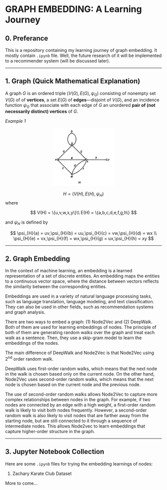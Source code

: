 # GRAPH EMBEDDING: A Learning Journey

## 0. Preferance
This is a repository containing my learning journey of graph embedding. It mostly contain `.ipynb` file. Well, the future research of it will be implemented to a recommender system (will be discussed later).

<hr>

## 1. Graph (Quick Mathematical Explanation)
A graph $G$ is an ordered triple $(V(G),E(G),\psi_{G})$ consisting of nonempty set $V(G)$ of of **vertices**, a set $E(G)$ of **edges**&mdash;disjoint of $V(G)$, and an incidence function $\psi_{G}$ that associate with each edge of $G$ an unordered **pair of (not necessarily distinct) vertices** of $G$.

*Example 1*

<center><img src="assets/graph.png" alt="Graph H" width="200"/></center>

$$
H=(V(H),E(H),\psi_{H})
$$
where

$$
V(H) = \{u,v,w,x,y\}\\
E(H) = \{a,b,c,d,e,f,g,h\}
$$

and $\psi_{H}$ is defined by

$$
\psi_{H}(a) = uv,\psi_{H}(b) = uu,\psi_{H}(c) = vw,\psi_{H}(d) = wx  \\
\psi_{H}(e) = vx,\psi_{H}(f) = wx,\psi_{H}(g) = ux,\psi_{H}(h) = xy
$$

<hr>

## 2. Graph Embedding

In the context of machine learning, an embedding is a learned representation of a set of discrete entities. An embedding maps the entities to a continuous vector space, where the distance between vectors reflects the similarity between the corresponding entities.

Embeddings are used in a variety of natural language processing tasks, such as language translation, language modeling, and text classification. They can also be used in other fields, such as recommendation systems and graph analysis.

There are two ways to embed a graph: (1) Node2Vec and (2) DeepWalk. Both of them are used for learning embeddings of nodes. The principle of both of them are generating random walks over the graph and treat each walk as a sentence. Then, they use a skip-gram model to learn the embeddings of the nodes. 

The main difference of DeepWalk and Node2Vec is that Node2Vec using 2<sup>nd</sup> order random walk. 

DeepWalk uses first-order random walks, which means that the next node in the walk is chosen based only on the current node. On the other hand, Node2Vec uses second-order random walks, which means that the next node is chosen based on the current node and the previous node.

The use of second-order random walks allows Node2Vec to capture more complex relationships between nodes in the graph. For example, if two nodes are connected by an edge with a high weight, a first-order random walk is likely to visit both nodes frequently. However, a second-order random walk is also likely to visit nodes that are farther away from the starting node, but are still connected to it through a sequence of intermediate nodes. This allows Node2vec to learn embeddings that capture higher-order structure in the graph.

<hr>

## 3. Jupyter Notebook Collection

Here are some `.ipynb` files for trying the embedding learnings of nodes:

1. Zachary Karate Club Dataset

More to come...








